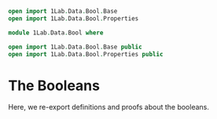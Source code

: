 ```agda
open import 1Lab.Data.Bool.Base
open import 1Lab.Data.Bool.Properties

module 1Lab.Data.Bool where

open import 1Lab.Data.Bool.Base public
open import 1Lab.Data.Bool.Properties public

```

# The Booleans

Here, we re-export definitions and proofs about the booleans.
